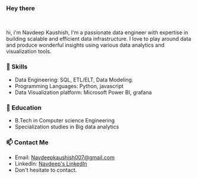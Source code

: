 ### Hey there 

<br />

hi, i'm Navdeep Kaushish, I'm a passionate data engineer with expertise in building scalable and efficient data infrastructure. I love to play around data and produce wonderful insights using various data analytics and visualization tools. 

### 🔧 Skills

- Data Engineering: SQL, ETL/ELT, Data Modeling.
- Programming Languages: Python, javascript
- Data Visualization platform: Microsoft Power BI, grafana

### 🌱 Education

- B.Tech in Computer science Engineering
- Specialization studies in Big data analytics

### 📫 Contact Me

- Email: [Navdeepkaushish007@gmail.com](mailto:navdeepkaushish007@gmail.com)
- LinkedIn: [Navdeep's LinkedIn](https://www.linkedin.com/in/navdeep-kaushish-97a54422a/)
- Don't hesitate to contact.






